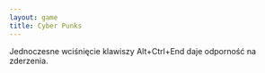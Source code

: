 ```yaml
---
layout: game
title: Cyber Punks
---
```


Jednoczesne wciśnięcie klawiszy Alt+Ctrl+End daje odporność na 
zderzenia.
